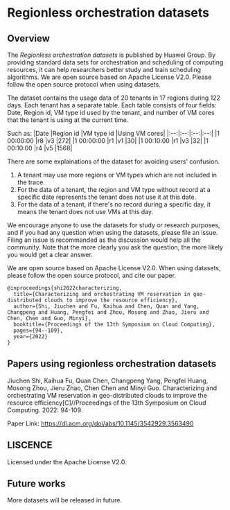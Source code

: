 # Regionless orchestration datasets
## Overview
The *Regionless orchestration datasets* is published by Huawei Group. By providing standard data sets for orchestration and scheduling of computing resources, it can help researchers better study and train scheduling algorithms. We are open source based on Apache License V2.0. Please follow the open source protocol when using datasets.


The dataset contains the usage data of 20 tenants in 17 regions during 122 days. Each tenant has a separate table. Each table consists of four fields: Date, Region id, VM type id used by the tenant, and number of VM cores that the tenant is using at the current time.

Such as:
|Date	|Region id |VM type id |Using VM cores|
|:--:|:--:|:--:|:--:|
|1 00:00:00	|r8	|v3	|272|
|1 00:00:00	|r1	|v1	|30|
|1 00:10:00	|r1	|v3	|32|
|1 00:10:00	|r4	|v5	|1568|

There are some explainations of the dataset for avoiding users' confusion.

1. A tenant may use more regions or VM types which are not included in the trace.
2. For the data of a tenant, the region and VM type without record at a specific date represents the tenant does not use it at this date.
3. For the data of a tenant, if there's no record during a specific day, it means the tenant does not use VMs at this day.

We encourage anyone to use the datasets for study or research purposes, and if you had any question when using the datasets, please file an issue. Filing an issue is recommanded as the discussion would help all the community. Note that the more clearly you ask the question, the more likely you would get a clear answer.

We are open source based on Apache License V2.0. When using datasets, please follow the open source protocol, and cite our paper.

```
@inproceedings{shi2022characterizing,
  title={Characterizing and orchestrating VM reservation in geo-distributed clouds to improve the resource efficiency},
  author={Shi, Jiuchen and Fu, Kaihua and Chen, Quan and Yang, Changpeng and Huang, Pengfei and Zhou, Mosong and Zhao, Jieru and Chen, Chen and Guo, Minyi},
  booktitle={Proceedings of the 13th Symposium on Cloud Computing},
  pages={94--109},
  year={2022}
}
```

## Papers using regionless orchestration datasets
Jiuchen Shi, Kaihua Fu, Quan Chen, Changpeng Yang, Pengfei Huang, Mosong Zhou, Jieru Zhao, Chen Chen and Minyi Guo. Characterizing and orchestrating VM reservation in geo-distributed clouds to improve the resource efficiency[C]//Proceedings of the 13th Symposium on Cloud Computing. 2022: 94-109.

Paper Link: https://dl.acm.org/doi/abs/10.1145/3542929.3563490

## LISCENCE
Licensed under the Apache License V2.0.

## Future works
More datasets will be released in future.

